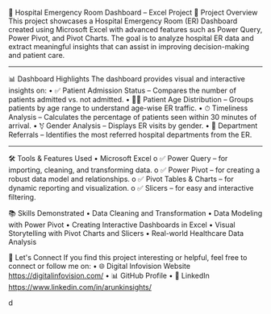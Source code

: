 🏥 Hospital Emergency Room Dashboard – Excel Project
📌 Project Overview
This project showcases a Hospital Emergency Room (ER) Dashboard created using Microsoft Excel with advanced features such as Power Query, Power Pivot, and Pivot Charts. The goal is to analyze hospital ER data and extract meaningful insights that can assist in improving decision-making and patient care.
________________________________________
📊 Dashboard Highlights
The dashboard provides visual and interactive insights on:
•	✅ Patient Admission Status – Compares the number of patients admitted vs. not admitted.
•	🧒👵 Patient Age Distribution – Groups patients by age range to understand age-wise ER traffic.
•	⏱ Timeliness Analysis – Calculates the percentage of patients seen within 30 minutes of arrival.
•	⚧ Gender Analysis – Displays ER visits by gender.
•	🏥 Department Referrals – Identifies the most referred hospital departments from the ER.
________________________________________
🛠 Tools & Features Used
•	Microsoft Excel
o	✅ Power Query – for importing, cleaning, and transforming data.
o	✅ Power Pivot – for creating a robust data model and relationships.
o	✅ Pivot Tables & Charts – for dynamic reporting and visualization.
o	✅ Slicers – for easy and interactive filtering.

📚 Skills Demonstrated
•	Data Cleaning and Transformation
•	Data Modeling with Power Pivot
•	Creating Interactive Dashboards in Excel
•	Visual Storytelling with Pivot Charts and Slicers
•	Real-world Healthcare Data Analysis


🤝 Let's Connect
If you find this project interesting or helpful, feel free to connect or follow me on:
•	🌐 Digital Infovision Website https://digitalinfovision.com/
•	📊 GitHub Profile
•	💼 LinkedIn https://www.linkedin.com/in/arunkinsights/



d
